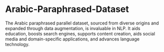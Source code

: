 # Arabic-Paraphrased-Dataset
The Arabic paraphrased parallel dataset, sourced from diverse origins and expanded through data augmentation, is invaluable in NLP. It aids education, boosts search engines, supports content creation, aids social media and domain-specific applications, and advances language technology.
